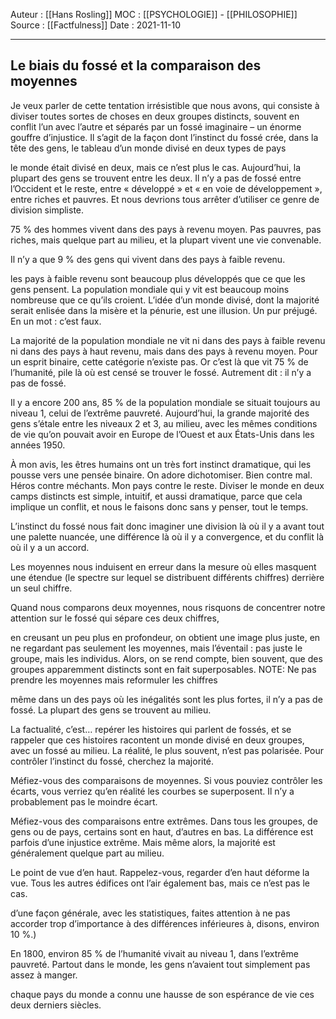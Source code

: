 Auteur : [[Hans Rosling]]
MOC : [[PSYCHOLOGIE]] - [[PHILOSOPHIE]]
Source : [[Factfulness]]
Date : 2021-11-10
***

## Le biais du fossé et la comparaison des moyennes

Je veux parler de cette tentation irrésistible que nous avons, qui consiste à diviser toutes sortes de choses en deux groupes distincts, souvent en conflit l’un avec l’autre et séparés par un fossé imaginaire – un énorme gouffre d’injustice. Il s’agit de la façon dont l’instinct du fossé crée, dans la tête des gens, le tableau d’un monde divisé en deux types de pays

le monde était divisé en deux, mais ce n’est plus le cas. Aujourd’hui, la plupart des gens se trouvent entre les deux. Il n’y a pas de fossé entre l’Occident et le reste, entre « développé » et « en voie de développement », entre riches et pauvres. Et nous devrions tous arrêter d’utiliser ce genre de division simpliste.

75 % des hommes vivent dans des pays à revenu moyen. Pas pauvres, pas riches, mais quelque part au milieu, et la plupart vivent une vie convenable.

Il n’y a que 9 % des gens qui vivent dans des pays à faible revenu.

les pays à faible revenu sont beaucoup plus développés que ce que les gens pensent. La population mondiale qui y vit est beaucoup moins nombreuse que ce qu’ils croient. L’idée d’un monde divisé, dont la majorité serait enlisée dans la misère et la pénurie, est une illusion. Un pur préjugé. En un mot : c’est faux.

La majorité de la population mondiale ne vit ni dans des pays à faible revenu ni dans des pays à haut revenu, mais dans des pays à revenu moyen. Pour un esprit binaire, cette catégorie n’existe pas. Or c’est là que vit 75 % de l’humanité, pile là où est censé se trouver le fossé. Autrement dit : il n’y a pas de fossé.

Il y a encore 200 ans, 85 % de la population mondiale se situait toujours au niveau 1, celui de l’extrême pauvreté. Aujourd’hui, la grande majorité des gens s’étale entre les niveaux 2 et 3, au milieu, avec les mêmes conditions de vie qu’on pouvait avoir en Europe de l’Ouest et aux États-Unis dans les années 1950.

À mon avis, les êtres humains ont un très fort instinct dramatique, qui les pousse vers une pensée binaire. On adore dichotomiser. Bien contre mal. Héros contre méchants. Mon pays contre le reste. Diviser le monde en deux camps distincts est simple, intuitif, et aussi dramatique, parce que cela implique un conflit, et nous le faisons donc sans y penser, tout le temps.

L’instinct du fossé nous fait donc imaginer une division là où il y a avant tout une palette nuancée, une différence là où il y a convergence, et du conflit là où il y a un accord.

Les moyennes nous induisent en erreur dans la mesure où elles masquent une étendue (le spectre sur lequel se distribuent différents chiffres) derrière un seul chiffre.

Quand nous comparons deux moyennes, nous risquons de concentrer notre attention sur le fossé qui sépare ces deux chiffres,

en creusant un peu plus en profondeur, on obtient une image plus juste, en ne regardant pas seulement les moyennes, mais l’éventail : pas juste le groupe, mais les individus. Alors, on se rend compte, bien souvent, que des groupes apparemment distincts sont en fait superposables.
NOTE: Ne pas prendre les moyennes mais reformuler les chiffres

même dans un des pays où les inégalités sont les plus fortes, il n’y a pas de fossé. La plupart des gens se trouvent au milieu.

La factualité, c’est… repérer les histoires qui parlent de fossés, et se rappeler que ces histoires racontent un monde divisé en deux groupes, avec un fossé au milieu. La réalité, le plus souvent, n’est pas polarisée. Pour contrôler l’instinct du fossé, cherchez la majorité.

Méfiez-vous des comparaisons de moyennes. Si vous pouviez contrôler les écarts, vous verriez qu’en réalité les courbes se superposent. Il n’y a probablement pas le moindre écart.

Méfiez-vous des comparaisons entre extrêmes. Dans tous les groupes, de gens ou de pays, certains sont en haut, d’autres en bas. La différence est parfois d’une injustice extrême. Mais même alors, la majorité est généralement quelque part au milieu.

Le point de vue d’en haut. Rappelez-vous, regarder d’en haut déforme la vue. Tous les autres édifices ont l’air également bas, mais ce n’est pas le cas.

d’une façon générale, avec les statistiques, faites attention à ne pas accorder trop d’importance à des différences inférieures à, disons, environ 10 %.)

En 1800, environ 85 % de l’humanité vivait au niveau 1, dans l’extrême pauvreté. Partout dans le monde, les gens n’avaient tout simplement pas assez à manger.

chaque pays du monde a connu une hausse de son espérance de vie ces deux derniers siècles.